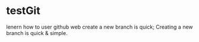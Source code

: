 # testGit
lenern how to user github web
create a new branch is quick;
Creating a new branch is quick & simple.